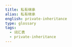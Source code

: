 ```yaml
---
title: 私有继承
alias: 私有继承
english: private-inheritance
type: glossary
tags:
  - 词汇表
  - private-inheritance
---
```

